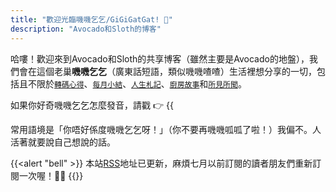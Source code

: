 ```yaml
---
title: "歡迎光臨嘰嘰乞乞/GiGiGatGat! 💬"
description: "Avocado和Sloth的博客"
---
```


哈嘍！歡迎來到Avocado和Sloth的共享博客（雖然主要是Avocado的地盤），我們會在這個老巢**嘰嘰乞乞**（廣東話短語，類似嘰嘰喳喳）生活裡想分享的一切，包括且不限於[`轉碼心得`](/categories/tech/)、[`每月小結`](categories/recap/)、[`人生札記`](categories/life/)、[`廚房故事`](categories/kitchen/)和[`所見所聞`](categories/review/)。

<div class="pronounce">如果你好奇嘰嘰乞乞怎麼發音，請戳 👉 {{<audio src="/audio/gigigatgat.mp3">}}<span class="text-xs">（發現手機版Safari不支持直接播放音頻...電腦端或者chrome都可以啦！）</span></div>


常用語境是「你唔好係度嘰嘰乞乞呀！」（你不要再嘰嘰呱呱了啦！）我偏不。人活著就要說自己想說的話。

{{<alert "bell" >}}
本站[RSS](https://www.gigigatgat.ca/index.xml)地址已更新，麻煩七月以前訂閱的讀者朋友們重新訂閱一次喔！🙇‍♀️
{{</alert>}}